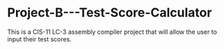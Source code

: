 # Project-B---Test-Score-Calculator
This is a CIS-11 LC-3 assembly compiler project that will allow the user to input their test scores.
